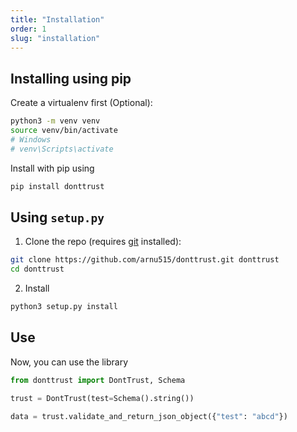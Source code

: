 ```yaml
---
title: "Installation"
order: 1
slug: "installation"
---
```


## Installing using pip

Create a virtualenv first (Optional):

```sh
python3 -m venv venv
source venv/bin/activate
# Windows
# venv\Scripts\activate
```

Install with pip using

```sh
pip install donttrust
```

## Using `setup.py`

1. Clone the repo (requires [git](https://git-scm.com) installed):

```sh
git clone https://github.com/arnu515/donttrust.git donttrust
cd donttrust
```

2. Install

```sh
python3 setup.py install
```

## Use

Now, you can use the library

```python
from donttrust import DontTrust, Schema

trust = DontTrust(test=Schema().string())

data = trust.validate_and_return_json_object({"test": "abcd"})
```
